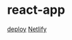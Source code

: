 # react-app
[deploy](https://rlexus90.github.io/react-app-2/)
[Netlify](https://gilded-bonbon-200bb4.netlify.app/)